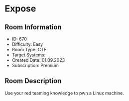 ﻿# Expose

## Room Information
- ID: 670
- Difficulty: Easy
- Room Type: CTF
- Target Systems: 
- Created Date: 01.09.2023
- Subscription: Premium

## Room Description
Use your red teaming knowledge to pwn a Linux machine.

